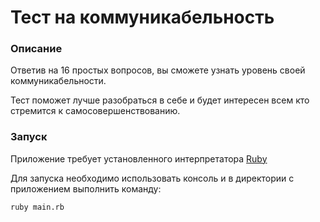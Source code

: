# Тест на коммуникабельность

### Описание
Ответив на 16 простых вопросов, вы сможете узнать уровень своей коммуникабельности.

Тест поможет лучше разобраться в себе и будет интересен всем кто стремится к самосовершенствованию.

### Запуск

Приложение требует установленного интерпретатора [Ruby](https://www.ruby-lang.org/ru/)

Для запуска необходимо использовать консоль и в директории с приложением выполнить команду:

```
ruby main.rb
```
